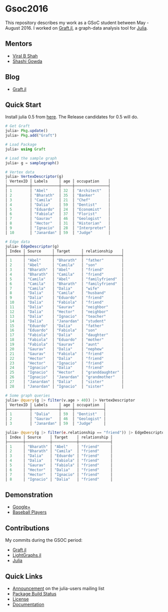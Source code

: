 # Gsoc2016

This repository describes my work as a GSoC student between May - August 2016. I worked on [Graft.jl](https://github.com/pranavtbhat/Graft.jl), a graph-data analysis tool for [Julia](http://julialang.org). 

## Mentors
* [Viral B Shah](https://github.com/viralbshah)
* [Shashi Gowda](https://github.com/shashi)

## Blog
* [Graft.jl](http://julialang.org/blog/2016/08/GSoC2016-Graft/)

## Quick Start
Install julia 0.5 from [here](http://julialang.org/downloads/). The Release candidates for 0.5 will do.

```julia
# Get Graft
julia> Pkg.update()
julia> Pkg.add("Graft")

# Load Package
julia> using Graft

# Load the sample graph
julia> g = samplegraph()

# Vertex data
julia> VertexDescriptor(g)
| VertexID │ Labels     │ age │ occupation    │
├──────────┼────────────┼─────┼───────────────┤
│ 1        │ "Abel"     │ 32  │ "Architect"   │
│ 2        │ "Bharath"  │ 35  │ "Banker"      │
│ 3        │ "Camila"   │ 21  │ "Chef"        │
│ 4        │ "Dalia"    │ 59  │ "Dentist"     │
│ 5        │ "Eduardo"  │ 24  │ "Economist"   │
│ 6        │ "Fabiola"  │ 37  │ "Florist"     │
│ 7        │ "Gaurav"   │ 46  │ "Geologist"   │
│ 8        │ "Hector"   │ 31  │ "Historian"   │
│ 9        │ "Ignacio"  │ 28  │ "Interpreter" │
│ 10       │ "Janardan" │ 59  │ "Judge"       │

# Edge data
julia> EdgeDescriptor(g)
│ Index │ Source     │ Target     │ relationship    │
├───────┼────────────┼────────────┼─────────────────┤
│ 1     │ "Abel"     │ "Bharath"  │ "father"        │
│ 2     │ "Abel"     │ "Camila"   │ "son"           │
│ 3     │ "Bharath"  │ "Abel"     │ "friend"        │
│ 4     │ "Bharath"  │ "Camila"   │ "friend"        │
│ 5     │ "Camila"   │ "Abel"     │ "familyfriend"  │
│ 6     │ "Camila"   │ "Bharath"  │ "familyfriend"  │
│ 7     │ "Camila"   │ "Dalia"    │ "wife"          │
│ 8     │ "Dalia"    │ "Camila"   │ "husband"       │
│ 9     │ "Dalia"    │ "Eduardo"  │ "friend"        │
│ 10    │ "Dalia"    │ "Fabiola"  │ "friend"        │
│ 11    │ "Dalia"    │ "Gaurav"   │ "neighbor"      │
│ 12    │ "Dalia"    │ "Hector"   │ "neighbor"      │
│ 13    │ "Dalia"    │ "Ignacio"  │ "teacher"       │
│ 14    │ "Dalia"    │ "Janardan" │ "student"       │
│ 15    │ "Eduardo"  │ "Dalia"    │ "father"        │
│ 16    │ "Eduardo"  │ "Fabiola"  │ "son"           │
│ 17    │ "Fabiola"  │ "Dalia"    │ "daughter"      │
│ 18    │ "Fabiola"  │ "Eduardo"  │ "mother"        │
│ 19    │ "Fabiola"  │ "Gaurav"   │ "aunt"          │
│ 20    │ "Gaurav"   │ "Dalia"    │ "nephew"        │
│ 21    │ "Gaurav"   │ "Fabiola"  │ "friend"        │
│ 22    │ "Hector"   │ "Dalia"    │ "friend"        │
│ 23    │ "Hector"   │ "Ignacio"  │ "friend"        │
│ 24    │ "Ignacio"  │ "Dalia"    │ "friend"        │
│ 25    │ "Ignacio"  │ "Hector"   │ "granddaughter" │
│ 26    │ "Ignacio"  │ "Janardan" │ "grandmother"   │
│ 27    │ "Janardan" │ "Dalia"    │ "sister"        │
│ 28    │ "Janardan" │ "Ignacio"  │ "sister"        │

# Some graph queries
julia> @query(g |> filter(v.age > 40)) |> VertexDescriptor
│ VertexID │ Labels     │ age │ occupation  │
├──────────┼────────────┼─────┼─────────────┤
│ 1        │ "Dalia"    │ 59  │ "Dentist"   │
│ 2        │ "Gaurav"   │ 46  │ "Geologist" │
│ 3        │ "Janardan" │ 59  │ "Judge"     │

julia> @query(g |> filter(e.relationship == "friend")) |> EdgeDescriptor
│ Index │ Source    │ Target    │ relationship │
├───────┼───────────┼───────────┼──────────────┤
│ 1     │ "Bharath" │ "Abel"    │ "friend"     │
│ 2     │ "Bharath" │ "Camila"  │ "friend"     │
│ 3     │ "Dalia"   │ "Eduardo" │ "friend"     │
│ 4     │ "Dalia"   │ "Fabiola" │ "friend"     │
│ 5     │ "Gaurav"  │ "Fabiola" │ "friend"     │
│ 6     │ "Hector"  │ "Dalia"   │ "friend"     │
│ 7     │ "Hector"  │ "Ignacio" │ "friend"     │
│ 8     │ "Ignacio" │ "Dalia"   │ "friend"     │
```

## Demonstration
* [Google+](https://github.com/pranavtbhat/Graft.jl/blob/master/examples/google+.ipynb)
* [Baseball Players](https://github.com/pranavtbhat/Graft.jl/blob/master/examples/baseball.ipynb)

## Contributions
My commits during the GSOC period:
- [Graft.jl](https://github.com/pranavtbhat/Graft.jl/commits/master?author=pranavtbhat)
- [LightGraphs.jl](https://github.com/JuliaGraphs/LightGraphs.jl/commits/master?author=pranavtbhat)
- [Julia](https://github.com/JuliaLang/julia/commits/master?author=pranavtbhat)

## Quick Links
* [Announcement](https://groups.google.com/forum/#!topic/julia-users/8wh-EzSEKxc) on the julia-users mailing list 
* [Package Build Status](http://pkg.julialang.org/?pkg=Graft#Graft)
* [License](https://raw.githubusercontent.com/pranavtbhat/Graft.jl/master/LICENSE.md)
* [Documentation](https://pranavtbhat.github.io/Graft.jl/stable)
